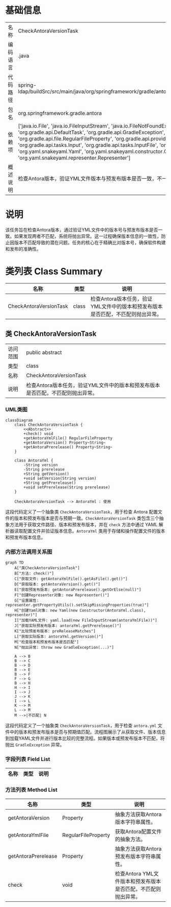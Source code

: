 # 基础信息

|      |      |
|------|------|
| 名称 | CheckAntoraVersionTask |
| 编码语言 | .java |
| 代码路径 | spring-ldap/buildSrc/src/main/java/org/springframework/gradle/antora/CheckAntoraVersionTask.java |
| 包名 | org.springframework.gradle.antora |
| 依赖项 | ['java.io.File', 'java.io.FileInputStream', 'java.io.FileNotFoundException', 'org.gradle.api.DefaultTask', 'org.gradle.api.GradleException', 'org.gradle.api.file.RegularFileProperty', 'org.gradle.api.provider.Property', 'org.gradle.api.tasks.Input', 'org.gradle.api.tasks.InputFile', 'org.gradle.api.tasks.TaskAction', 'org.yaml.snakeyaml.Yaml', 'org.yaml.snakeyaml.constructor.Constructor', 'org.yaml.snakeyaml.representer.Representer'] |
| 概述说明 | 检查Antora版本，验证YML文件版本与预发布版本是否一致，不一致则报错。 |

# 说明

该任务旨在检查Antora版本，通过验证YML文件中的版本号与预发布版本是否一致。如果发现两者不匹配，系统将抛出异常。这一过程确保版本信息的一致性，防止因版本不匹配导致的潜在问题。任务的核心在于精确比对版本号，确保软件构建和发布的准确性。

# 类列表 Class Summary

| 名称   | 类型  | 说明 |
|-------|------|-------------|
| CheckAntoraVersionTask | class | 检查Antora版本任务，验证YML文件中的版本和预发布版本是否匹配，不匹配则抛出异常。 |



## 类 CheckAntoraVersionTask

|      |      |
|------|------|
| 访问范围 | public abstract |
| 类型 | class |
| 名称 | CheckAntoraVersionTask |
| 说明 | 检查Antora版本任务，验证YML文件中的版本和预发布版本是否匹配，不匹配则抛出异常。 |


### UML类图

```mermaid
classDiagram
    class CheckAntoraVersionTask {
        <<Abstract>>
        +check() void
        +getAntoraYmlFile() RegularFileProperty
        +getAntoraVersion() Property~String~
        +getAntoraPrerelease() Property~String~
    }

    class AntoraYml {
        -String version
        -String prerelease
        +String getVersion()
        +void setVersion(String version)
        +String getPrerelease()
        +void setPrerelease(String prerelease)
    }

    CheckAntoraVersionTask --> AntoraYml : 使用
```

这段代码定义了一个抽象类 `CheckAntoraVersionTask`，用于检查 Antora 配置文件的版本和预发布版本是否与预期一致。`CheckAntoraVersionTask` 类包含三个抽象方法用于获取文件路径、版本和预发布版本，并在 `check` 方法中通过 YAML 解析器读取配置文件并验证版本信息。`AntoraYml` 类用于存储和操作配置文件的版本和预发布版本信息。


### 内部方法调用关系图

```mermaid
graph TD
    A["类CheckAntoraVersionTask"]
    B["方法: check()"]
    C["获取文件: getAntoraYmlFile().getAsFile().get()"]
    D["获取版本: getAntoraVersion().get()"]
    E["获取预发布版本: getAntoraPrerelease().getOrElse(null)"]
    F["创建Representer对象: new Representer()"]
    G["设置属性: representer.getPropertyUtils().setSkipMissingProperties(true)"]
    H["创建Yaml对象: new Yaml(new Constructor(AntoraYml.class), representer)"]
    I["加载YAML文件: yaml.load(new FileInputStream(antoraYmlFile))"]
    J["获取实际预发布版本: antoraYml.getPrerelease()"]
    K["比较预发布版本: preReleaseMatches"]
    L["获取实际版本: antoraYml.getVersion()"]
    M["检查版本和预发布版本是否匹配"]
    N["抛出异常: throw new GradleException(...)"]

    A --> B
    B --> C
    B --> D
    B --> E
    B --> F
    F --> G
    B --> H
    H --> I
    I --> J
    J --> K
    I --> L
    K --> M
    L --> M
    M -->|不匹配| N
```

这段代码定义了一个抽象类 `CheckAntoraVersionTask`，用于检查 `antora.yml` 文件中的版本和预发布版本是否与预期值匹配。流程图展示了从获取文件、版本信息到加载YAML文件并进行版本比较的完整流程。如果版本或预发布版本不匹配，将抛出 `GradleException` 异常。

### 字段列表 Field List

| 名称  | 类型  | 说明 |
|-------|-------|------|

### 方法列表 Method List

| 名称  | 类型  | 说明 |
|-------|-------|------|
| getAntoraVersion | Property<String> | 抽象方法获取Antora版本字符串属性。 |
| getAntoraYmlFile | RegularFileProperty | 获取Antora配置文件的抽象方法。 |
| getAntoraPrerelease | Property<String> | 抽象方法获取Antora预发布版本字符串属性。 |
| check | void | 检查Antora YML文件版本和预发布版本是否匹配，不匹配则抛出异常。 |




